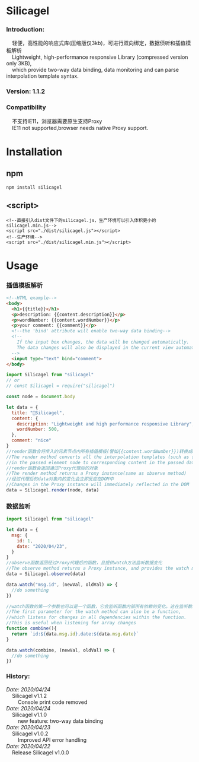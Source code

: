 # Silicagel
### Introduction:  
&nbsp;&nbsp;&nbsp;&nbsp;轻便，高性能的响应式库(压缩版仅3kb)，可进行双向绑定，数据侦听和插值模板解析   
&nbsp;&nbsp;&nbsp;&nbsp;Lightweight, high-performance responsive Library (compressed version only 3KB),  
&nbsp;&nbsp;&nbsp;&nbsp;which provide two-way data binding, data monitoring and can parse interpolation template syntax.
### Version: 1.1.2 
### Compatibility
&nbsp;&nbsp;&nbsp;&nbsp;不支持IE11，浏览器需要原生支持Proxy  
&nbsp;&nbsp;&nbsp;&nbsp;IE11 not supported,browser needs native Proxy support.
# Installation
## npm
```
npm install silicagel
```
## \<script\>
```
<!--直接引入dist文件下的silicagel.js，生产环境可以引入体积更小的silicagel.min.js-->
<script src="./dist/silicagel.js"></script>
<!--生产环境-->
<script src="./dist/silicagel.min.js"></script>
```
# Usage
### 插值模板解析
```html
<!--HTML example-->
<body>
  <h1>{{title}}</h1>
  <p>description: {{content.description}}</p>
  <p>wordNumber: {{content.wordNumber}}</p>
  <p>your comment: {{comment}}</p>
  <!--the 'bind' attribute will enable two-way data binding-->
  <!--
    If the input box changes, the data will be changed automatically. 
    The data changes will also be displayed in the current view automatically
  -->
  <input type="text" bind="comment">
</body>
```
```js
import Silicagel from "silicagel"
// or 
// const Silicagel = require("silicagel")

const node = document.body

let data = {
  title: "🌸Silicagel",
  content: {
    description: "Lightweight and high performance responsive Library",
    wordNumber: 500,
  },
  comment: "nice"
}
//render函数会将传入的元素节点内所有插值模板(譬如{{content.wordNumber}})转换成data中的数据
//The render method converts all the interpolation templates (such as {{content. Wordnumber}})
//in the passed element node to corresponding content in the passed data
//render函数会返回通过Proxy代理后的对象
//The render method returns a Proxy instance(same as observe method)
//经过代理后的data对象内的变化会立即反应在DOM中
//Changes in the Proxy instance will immediately reflected in the DOM
data = Silicagel.render(node, data)
```
### 数据监听
```js
import Silicagel from "silicagel"

let data = {
  msg: {
    id: 1,
    date: "2020/04/23",
  }
}
//observe函数返回经过Proxy代理后的函数，且提供watch方法监听数据变化
//The observe method returns a Proxy instance, and provides the watch method to listen for data changes
data = Silicagel.observe(data)

data.watch("msg.id", (newVal, oldVal) => {
  //do something
})

//watch函数的第一个参数也可以是一个函数，它会监听函数内部所有依赖的变化。这在监听数组变化时很有用
//The first parameter for the watch method can also be a function, 
//which listens for changes in all dependencies within the function.
//This is useful when listening for array changes
function combine(){
  return `id:${data.msg.id},date:${data.msg.date}`
}

data.watch(combine, (newVal, oldVal) => {
  //do something
})

```


### History:  
_Date: 2020/04/24_  
&nbsp;&nbsp;&nbsp;&nbsp;Silicagel v1.1.2  
&nbsp;&nbsp;&nbsp;&nbsp;&nbsp;&nbsp;&nbsp;&nbsp;Console print code removed  
_Date: 2020/04/24_   
&nbsp;&nbsp;&nbsp;&nbsp;Silicagel v1.1.0  
&nbsp;&nbsp;&nbsp;&nbsp;&nbsp;&nbsp;&nbsp;&nbsp;new feature: two-way data binding  
_Date: 2020/04/23_  
&nbsp;&nbsp;&nbsp;&nbsp;Silicagel v1.0.2  
&nbsp;&nbsp;&nbsp;&nbsp;&nbsp;&nbsp;&nbsp;&nbsp;Improved API error handling  
_Date: 2020/04/22_  
&nbsp;&nbsp;&nbsp;&nbsp;Release Silicagel v1.0.0